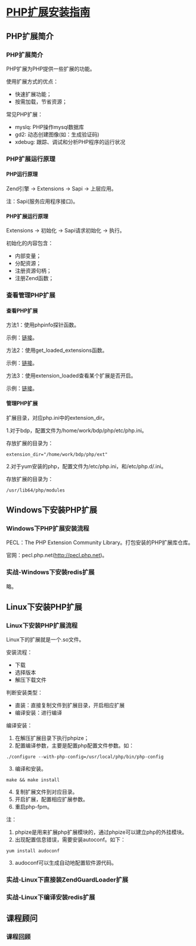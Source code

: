# [PHP扩展安装指南](http://www.imooc.com/learn/757)

## PHP扩展简介

### PHP扩展简介

PHP扩展为PHP提供一些扩展的功能。

使用扩展方式的优点：
- 快速扩展功能；
- 按需加载，节省资源；

常见PHP扩展：
- myslq: PHP操作mysql数据库
- gd2: 动态创建图像(如：生成验证码)
- xdebug: 跟踪、调试和分析PHP程序的运行状况


### PHP扩展运行原理

#### PHP运行原理

Zend引擎 -> Extensions -> Sapi -> 上层应用。

注：Sapi(服务应用程序接口)。


#### PHP扩展运行原理

Extensions -> 初始化 -> Sapi请求初始化 -> 执行。

初始化的内容包含：
- 内部变量；
- 分配资源；
- 注册资源句柄；
- 注册Zend函数；


### 查看管理PHP扩展

#### 查看PHP扩展

方法1：使用phpinfo探针函数。

示例：[链接](http://123.56.21.232:8254/)。

方法2：使用get_loaded_extensions函数。

示例：[链接](http://123.56.21.232:8254/videos/imooc/ext_install/get_loaded_extensions.php)。

方法3：使用extension_loaded查看某个扩展是否开启。

示例：[链接](http://123.56.21.232:8254/videos/imooc/ext_install/extension_loaded.php)。 


#### 管理PHP扩展

扩展目录，对应php.ini中的extension_dir。

1.对于bdp，配置文件为/home/work/bdp/php/etc/php.ini。

存放扩展的目录为：

```
extension_dir="/home/work/bdp/php/ext"
```

2.对于yum安装的php，配置文件为/etc/php.ini，和/etc/php.d/.ini。

存放扩展的目录为：

```
/usr/lib64/php/modules
```


## Windows下安装PHP扩展

### Windows下PHP扩展安装流程

PECL：The PHP Extension Community Library。打包安装的PHP扩展库仓库。

官网：pecl.php.net(http://pecl.php.net)。


### 实战-Windows下安装redis扩展

略。


## Linux下安装PHP扩展

### Linux下安装PHP扩展流程

Linux下的扩展就是一个.so文件。

安装流程：
- 下载
- 选择版本
- 解压下载文件

判断安装类型：
- 直装：直接复制文件到扩展目录，开启相应扩展
- 编译安装：进行编译

编译安装：
1. 在解压扩展目录下执行phpize；
2. 配置编译参数，主要是配置php配置文件参数。如：
```
./configure --with-php-config=/usr/local/php/bin/php-config
```
3. 编译和安装。
```
make && make install
```
4. 复制扩展文件到对应目录。
5. 开启扩展，配置相应扩展参数。
6. 重启php-fpm。

注：
1. phpize是用来扩展php扩展模块的，通过phpize可以建立php的外挂模块。
2. 出现配置信息错误，需要安装autoconf。如下：
```
yum install audoconf
```
3. audoconf可以生成自动地配置软件源代码。


### 实战-Linux下直接装ZendGuardLoader扩展


### 实战-Linux下编译安装redis扩展


## 课程顾问

### 课程回顾


